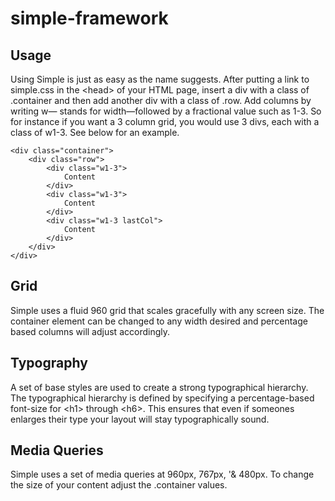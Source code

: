 simple-framework
================

Usage
----------------

Using Simple is just as easy as the name suggests. After putting a link to simple.css in the &lt;head&gt; of your HTML page, insert a div with a class of .container and then add another div with a class of .row. Add columns by writing w— stands for width—followed by a fractional value such as 1-3. So for instance if you want a 3 column grid, you would use 3 divs, each with a class of w1-3. See below for an example.

	<div class="container">
		<div class="row">
			<div class="w1-3">
				Content
			</div>	
			<div class="w1-3">
				Content
			</div>	
			<div class="w1-3 lastCol">
				Content
			</div>								
		</div>	
	</div>

Grid
----------------

Simple uses a fluid 960 grid that scales gracefully with any screen size. The container element can be changed to any width desired and percentage based columns will adjust accordingly.

Typography
----------------

A set of base styles are used to create a strong typographical hierarchy. The typographical hierarchy is defined by specifying a percentage-based font-size for &lt;h1&gt; through &lt;h6&gt;. This ensures that even if someones enlarges their type your layout will stay typographically sound.

Media Queries
----------------

Simple uses a set of media queries at 960px, 767px, '& 480px. To change the size of your content adjust the .container values.
